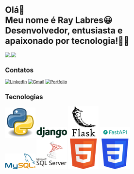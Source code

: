 # Olá👋 <br>Meu nome é Ray Labres😀<br>Desenvolvedor, entusiasta e apaixonado por tecnologia!👨‍💻
<div>
<a href="https://github.com/raylabres">
  <img height=190 align="center" src="https://github-readme-stats.vercel.app/api?username=raylabres&theme=blue-green&layout=compact&langs_count=8&count_private=true&card_width=250"/>
</a>
<a href="https://github.com/raylabres">
  <img height=190 align="center" src="https://github-readme-stats.vercel.app/api/top-langs?username=raylabres&theme=blue-green&layout=compact&langs_count=8&count_private=true&card_width=290" />
</a>
</div>

## Contatos
[![LinkedIn](https://img.shields.io/badge/LinkedIn-0077B5?style=for-the-badge&logo=linkedin&logoColor=white)](https://www.linkedin.com/in/ray-labres)
[![Gmail](https://img.shields.io/badge/Gmail-333333?style=for-the-badge&logo=gmail&logoColor=red)](mailto:raylabres@gmail.com)
[![Portfolio](https://img.shields.io/badge/Portfolio-6a0dad?style=for-the-badge&logo=googlechrome&logoColor=white)](https://raylabres.onrender.com/)

## Tecnologias
<div>
<img src="https://github.com/raylabres/raylabres/blob/main/imagens/python.png" alt="python" width="100"/>
<img src="https://github.com/raylabres/raylabres/blob/main/imagens/django.png" alt="django" width="100"/>
<img src="https://github.com/raylabres/raylabres/blob/main/imagens/flask.png" alt="flask" width="100"/>
<img src="https://github.com/raylabres/raylabres/blob/main/imagens/fastapi.png" alt="fastapi" width="100"/>
<img src="https://github.com/raylabres/raylabres/blob/main/imagens/mysql.png" alt="mysql" width="100"/>
<img src="https://github.com/raylabres/raylabres/blob/main/imagens/sqlserver.png" alt="sqlserver" width="100"/>
<img src="https://github.com/raylabres/raylabres/blob/main/imagens/html.png" alt="html" width="100"/>
<img src="https://github.com/raylabres/raylabres/blob/main/imagens/css.png" alt="css" width="100"/>
</div>
